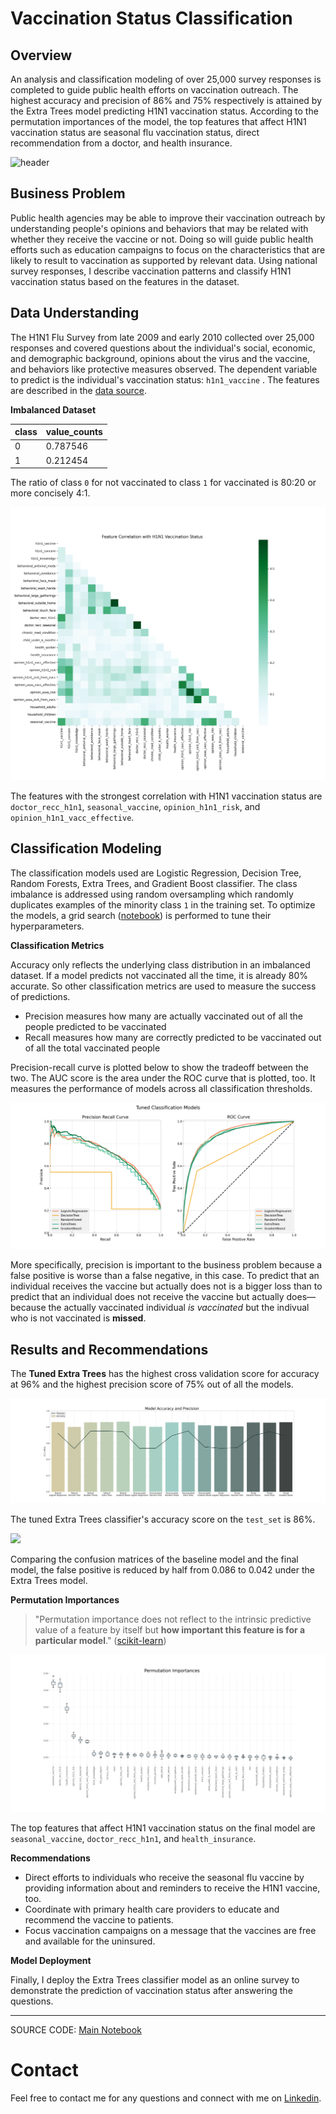 # Vaccination Status Classification

## Overview

An analysis and classification modeling of over 25,000 survey responses is completed to guide public health efforts on vaccination outreach. The highest accuracy and precision of 86% and 75% respectively is attained by the Extra Trees model predicting H1N1 vaccination status. According to the permutation importances of the model, the top features that affect H1N1 vaccination status are seasonal flu vaccination status, direct recommendation from a doctor, and health insurance.

![header](data/images/gabriella-clare-marino-HeIz1OoAl-A-unsplash.jpg)

## Business Problem

Public health agencies may be able to improve their vaccination outreach by understanding people's opinions and behaviors that may be related with whether they receive the vaccine or not. Doing so will guide public health efforts such as education campaigns to focus on the characteristics that are likely to result to vaccination as supported by relevant data. Using national survey responses, I describe vaccination patterns and classify H1N1 vaccination status based on the features in the dataset.

## Data Understanding

The H1N1 Flu Survey from late 2009 and early 2010 collected over 25,000 responses and covered questions about the individual's social, economic, and demographic background, opinions about the virus and the vaccine, and behaviors like protective measures observed. The dependent variable to predict is the individual's vaccination status: `h1n1_vaccine` . The features are described in the [data source](https://www.drivendata.org/competitions/66/flu-shot-learning/page/211/#features_list).

**Imbalanced Dataset**

| class | value_counts |
|---|---|
| 0 | 0.787546 |
| 1 | 0.212454 |

The ratio of class `0` for not vaccinated to class `1` for vaccinated is 80:20 or more concisely 4:1.

![](data/images/fig1.png)

The features with the strongest correlation with H1N1 vaccination status are `doctor_recc_h1n1`, `seasonal_vaccine`, `opinion_h1n1_risk`, and `opinion_h1n1_vacc_effective`.

## Classification Modeling

The classification models used are Logistic Regression, Decision Tree, Random Forests, Extra Trees, and Gradient Boost classifier. The class imbalance is addressed using random oversampling which randomly duplicates examples of the minority class `1` in the training set. To optimize the models, a grid search ([notebook](https://github.com/czarinagluna/vaccination-status-classification/blob/main/GridSearch.ipynb)) is performed to tune their hyperparameters. 

**Classification Metrics**

Accuracy only reflects the underlying class distribution in an imbalanced dataset. If a model predicts not vaccinated all the time, it is already 80% accurate. So other classification metrics are used to measure the success of predictions. 

- Precision measures how many are actually vaccinated out of all the people predicted to be vaccinated
- Recall measures how many are correctly predicted to be vaccinated out of all the total vaccinated people

Precision-recall curve is plotted below to show the tradeoff between the two. The AUC score is the area under the ROC curve that is plotted, too. It measures the performance of models across all classification thresholds.

![](data/images/fig4.png)

More specifically, precision is important to the business problem because a false positive is worse than a false negative, in this case. To predict that an individual receives the vaccine but actually does not is a bigger loss than to predict that an individual does not receive the vaccine but actually does—because the actually vaccinated individual *is vaccinated* but the indivual who is not vaccinated is **missed**. 

## Results and Recommendations

The **Tuned Extra Trees** has the highest cross validation score for accuracy at 96% and the highest precision score of 75% out of all the models. 

![](data/images/fig5.png)

The tuned Extra Trees classifier's accuracy score on the `test_set` is 86%.

![](data/images/fig.png)

Comparing the confusion matrices of the baseline model and the final model, the false positive is reduced by half from 0.086 to 0.042 under the Extra Trees model.

**Permutation Importances**

> "Permutation importance does not reflect to the intrinsic predictive value of a feature by itself but **how important this feature is for a particular model**." ([scikit-learn](https://scikit-learn.org/stable/modules/permutation_importance.html))

![](data/images/fig7.png)

The top features that affect H1N1 vaccination status on the final model are `seasonal_vaccine`, `doctor_recc_h1n1`, and `health_insurance`. 

**Recommendations**

- Direct efforts to individuals who receive the seasonal flu vaccine by providing information about and reminders to receive the H1N1 vaccine, too.
- Coordinate with primary health care providers to educate and recommend the vaccine to patients.
- Focus vaccination campaigns on a message that the vaccines are free and available for the uninsured.

**Model Deployment**

Finally, I deploy the Extra Trees classifier model as an online survey to demonstrate the prediction of vaccination status after answering the questions.

***
SOURCE CODE: [Main Notebook](https://github.com/czarinagluna/vaccination-status-classification/blob/main/main.ipynb)

# Contact

Feel free to contact me for any questions and connect with me on [Linkedin](https://www.linkedin.com/in/czarinagluna/).

